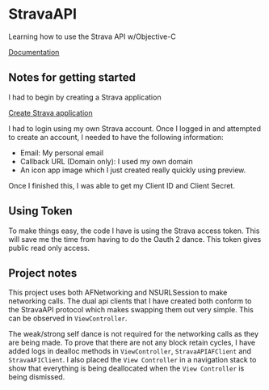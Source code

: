 # StravaAPI

Learning how to use the Strava API w/Objective-C

[Documentation](git@github.com:rbaumbach/StravaAPI.git)

## Notes for getting started

I had to begin by creating a Strava application  

[Create Strava application](https://developers.strava.com)  

I had to login using my own Strava account.  Once I logged in and attempted to create an account, I needed to have the following information:

* Email: My personal email
* Callback URL (Domain only): I used my own domain
* An icon app image which I just created really quickly using preview.

Once I finished this, I was able to get my Client ID and Client Secret.

## Using Token

To make things easy, the code I have is using the Strava access token.  This will save me the time from having to do the Oauth 2 dance.  This token gives public read only access.

## Project notes

This project uses both AFNetworking and NSURLSession to make networking calls.  The dual api clients that I have created both conform to the StravaAPI protocol which makes swapping them out very simple.  This can be observed in `ViewController`.

The weak/strong self dance is not required for the networking calls as they are being made.  To prove that there are not any block retain cycles, I have added logs in dealloc methods in `ViewController`, `StravaAPIAFClient` and `StravaAFIClient`.  I also placed the `View Controller` in a navigation stack to show that everything is being deallocated when the `View Controller` is being dismissed.
